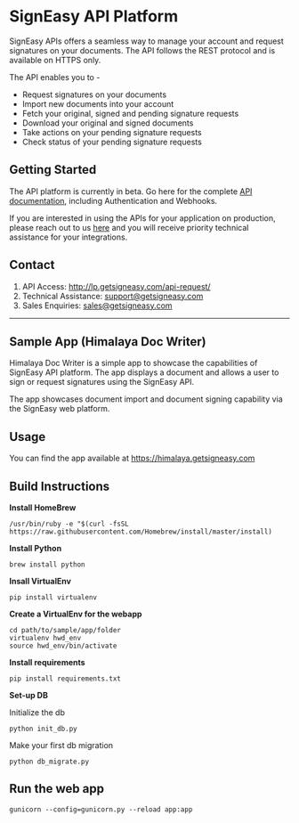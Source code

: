 # SignEasy API Platform 

SignEasy APIs offers a seamless way to manage your account and request signatures on your documents. The API follows the REST protocol and is available on HTTPS only.

The API enables you to - 
 * Request signatures on your documents
 * Import new documents into your account
 * Fetch your original, signed and pending signature requests 
 * Download your original and signed documents
 * Take actions on your pending signature requests 
 * Check status of your pending signature requests 

## Getting Started
The API platform is currently in beta. Go here for the complete [API documentation](https://github.com/signeasy/API/wiki), including Authentication and Webhooks. 

If you are interested in using the APIs for your application on production, please reach out to us [here](http://lp.getsigneasy.com/api-request/) and you will receive priority technical assistance for your integrations. 

## Contact 

1. API Access: http://lp.getsigneasy.com/api-request/
2. Technical Assistance: support@getsigneasy.com
3. Sales Enquiries: sales@getsigneasy.com

***


## Sample App (Himalaya Doc Writer) 

Himalaya Doc Writer is a simple app to showcase the capabilities of SignEasy API platform. The app displays a document and allows a user to sign or request signatures using the SignEasy API.

The app showcases document import and document signing capability via the SignEasy web platform. 

## Usage 
You can find the app available at https://himalaya.getsigneasy.com


## Build Instructions 
**Install HomeBrew**

```/usr/bin/ruby -e "$(curl -fsSL https://raw.githubusercontent.com/Homebrew/install/master/install)```

**Install Python**

```brew install python```

**Insall VirtualEnv**

```pip install virtualenv```

**Create a VirtualEnv for the webapp**

```
cd path/to/sample/app/folder
virtualenv hwd_env
source hwd_env/bin/activate
```

**Install requirements**

```pip install requirements.txt```

**Set-up DB**

Initialize the db
```
python init_db.py
```

Make your first db migration
```
python db_migrate.py
```


## Run the web app

``` gunicorn --config=gunicorn.py --reload app:app ```
